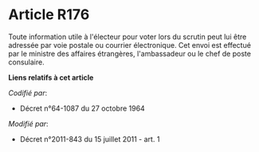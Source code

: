 # Article R176

Toute information utile à l'électeur pour voter lors du scrutin peut lui être adressée par voie postale ou courrier
électronique. Cet envoi est effectué par le ministre des affaires étrangères, l'ambassadeur ou le chef de poste consulaire.

**Liens relatifs à cet article**

_Codifié par_:

  - Décret n°64-1087 du 27 octobre 1964

_Modifié par_:

  - Décret n°2011-843 du 15 juillet 2011 - art. 1
